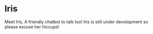 # Iris
Meet Iris, A friendly chatbot to talk too! Iris is still under devolopment so please excuse her hiccups!

